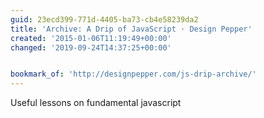 ```yaml
---
guid: 23ecd399-771d-4405-ba73-cb4e58239da2
title: 'Archive: A Drip of JavaScript · Design Pepper'
created: '2015-01-06T11:19:49+00:00'
changed: '2019-09-24T14:37:25+00:00'


bookmark_of: 'http://designpepper.com/js-drip-archive/'
---
```



Useful lessons on fundamental javascript
